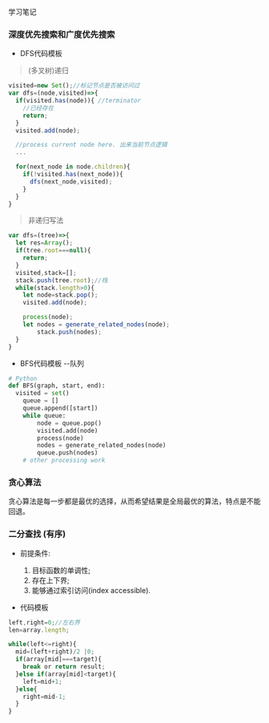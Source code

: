 学习笔记
### 深度优先搜索和广度优先搜索

* DFS代码模板
>(多叉树)递归

```js
visited=new Set();//标记节点是否被访问过
var dfs=(node,visited)=>{
  if(visited.has(node)){ //terminator
    //已经存在
    return;
  }
  visited.add(node);

  //process current node here. 出来当前节点逻辑
  ...

  for(next_node in node.children){
    if(!visited.has(next_node)){
      dfs(next_node,visited);
    }
  }
}
```


>非递归写法

```js
var dfs=(tree)=>{
  let res=Array();
  if(tree.root===null){
    return;
  }
  visited,stack=[];
  stack.push(tree.root);//栈
  while(stack.length>0){
    let node=stack.pop();
    visited.add(node);

    process(node);
    let nodes = generate_related_nodes(node);
		stack.push(nodes); 
  }
}
```

* BFS代码模板 --队列

```Python
# Python
def BFS(graph, start, end):
  visited = set()
	queue = [] 
	queue.append([start]) 
	while queue: 
		node = queue.pop() 
		visited.add(node)
		process(node) 
		nodes = generate_related_nodes(node) 
		queue.push(nodes)
	# other processing work 

```


### 贪心算法

贪心算法是每一步都是最优的选择，从而希望结果是全局最优的算法，特点是不能回退。


### 二分查找 (有序)

* 前提条件:
    1. 目标函数的单调性;
    2. 存在上下界;
    3. 能够通过索引访问(index accessible).

* 代码模板

```js
left,right=0;//左右界
len=array.length;

while(left<=right){
  mid=(left+right)/2 |0;
  if(array[mid]===target){
    break or return result;
  }else if(array[mid]<target){
    left=mid+1;
  }else{
    right=mid-1;
  }
}

```
